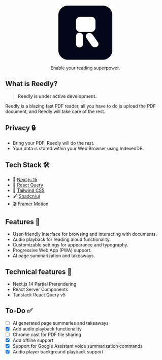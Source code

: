 <p align="center">
  <a href="https://reedly.io"><img src="https://raw.githubusercontent.com/reedlyio/.github/main/Reedly.svg" alt="Logo" height=170></a>
</p>
<p align="center">
    Enable your reading superpower.
</p>

## What is Reedly?

> **Reedly is under active development.**

Reedly is a blazing fast PDF reader, all you have to do is upload the PDF document, and Reedly will take care of the rest.

## Privacy 🔒

- Bring your PDF, Reedly will do the rest.
- Your data is stored within your Web Browser using IndexedDB.

## Tech Stack 🛠️

- 🚀 [Next.js 15](https://nextjs.org/)
- 🌴 [React Query](https://react-query.tanstack.com/)
- 🎨 [Tailwind CSS](https://tailwindcss.com/)
- 🖌️ [Shadcn/ui](https://ui.shadcn.com/)
- 🎬 [Framer Motion](https://www.framer.com/api/motion/)

## Features 🌟

- User-friendly interface for browsing and interacting with documents.
- Audio playback for reading aloud functionality.
- Customizable settings for appearance and typography.
- Progressive Web App (PWA) support.
- AI page summarization and takeaways.

## Technical features 🚀

- Next.js 14 Partial Prerendering
- React Server Components
- Tanstack React Query v5

## To-Do ✅

- [ ] AI generated page summaries and takeaways
- [x] Add audio playback functionality
- [ ] Chrome cast for PDF file sharing
- [x] Add offline support
- [x] Support for Google Assistant voice summarization commands
- [x] Audio player background playback support
